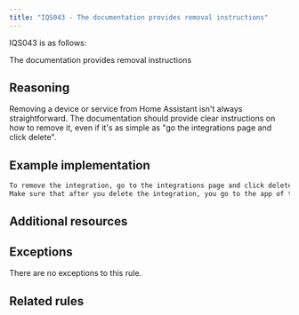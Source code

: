 ```yaml
---
title: "IQS043 - The documentation provides removal instructions"
---
```


IQS043 is as follows:

The documentation provides removal instructions

## Reasoning

Removing a device or service from Home Assistant isn't always straightforward.
The documentation should provide clear instructions on how to remove it, even if it's as simple as "go the integrations page and click delete".

## Example implementation

```markdown
To remove the integration, go to the integrations page and click delete.
Make sure that after you delete the integration, you go to the app of the manufacturer and remove the Home Assistant integration from there as well.
```

## Additional resources


## Exceptions

There are no exceptions to this rule.

## Related rules

